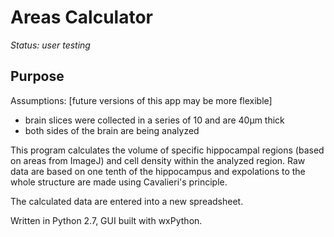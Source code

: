 # Areas Calculator

*Status: user testing*

## Purpose

Assumptions: [future versions of this app may be more flexible]
- brain slices were collected in a series of 10 and are 40µm thick
- both sides of the brain are being analyzed

This program calculates the volume of specific hippocampal regions (based on areas from ImageJ) and cell density within the analyzed region. Raw data are based on one tenth of the hippocampus and expolations to the whole structure are made using Cavalieri's principle. 

The calculated data are entered into a new spreadsheet. 

Written in Python 2.7, GUI built with wxPython. 

